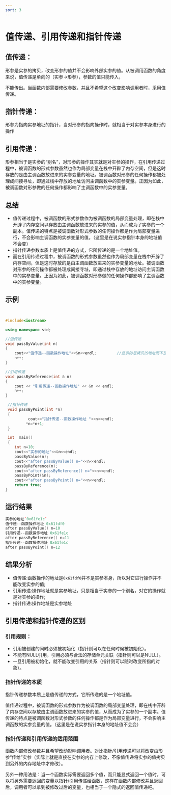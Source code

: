 ```yaml
---
sort: 3
---
```

# 值传递、引用传递和指针传递

## 值传递：

形参是实参的拷贝，改变形参的值并不会影响外部实参的值。从被调用函数的角度来说，值传递是单向的（实参->形参），参数的值只能传入，

不能传出。当函数内部需要修改参数，并且不希望这个改变影响调用者时，采用值传递。

## 指针传递：

形参为指向实参地址的指针，当对形参的指向操作时，就相当于对实参本身进行的操作

## 引用传递：

形参相当于是实参的“别名”，对形参的操作其实就是对实参的操作，在引用传递过程中，被调函数的形式参数虽然也作为局部变量在栈中开辟了内存空间，但是这时存放的是由主调函数放进来的实参变量的地址。被调函数对形参的任何操作都被处理成间接寻址，即通过栈中存放的地址访问主调函数中的实参变量。正因为如此，被调函数对形参做的任何操作都影响了主调函数中的实参变量。

## 总结

- 值传递过程中，被调函数的形式参数作为被调函数的局部变量处理，即在栈中开辟了内存空间以存放由主调函数放进来的实参的值，从而成为了实参的一个副本。值传递的特点是被调函数对形式参数的任何操作都是作为局部变量进行，不会影响主调函数的实参变量的值。（这里是在说实参指针本身的地址值不会变）
- 指针传递参数本质上是值传递的方式，它所传递的是一个地址值。
- 而在引用传递过程中，被调函数的形式参数虽然也作为局部变量在栈中开辟了内存空间，但是这时存放的是由主调函数放进来的实参变量的地址。被调函数对形参的任何操作都被处理成间接寻址，即通过栈中存放的地址访问主调函数中的实参变量。正因为如此，被调函数对形参做的任何操作都影响了主调函数中的实参变量。
  
## 示例


```cpp


#include<iostream>

using namespace std;

//值传递
void passByValue(int n)
{
    cout<<"值传递--函数操作地址"<<&n<<endl;         //显示的是拷贝的地址而不是源地址
    n++;
}

//引用传递
void passByReference(int & n)
{
    cout << "引用传递--函数操作地址" << &n << endl;
    n++;
}

 //指针传递
 void passByPoint(int *n)
 {
          cout<<"指针传递--函数操作地址 "<<n<<endl;
         *n=*n+1;
 }

 int  main()
 {
    int n=10;
    cout<<"实参的地址"<<&n<<endl;
    passByValue(n);
    cout<<"after passByValue() n="<<n<<endl;
    passByReference(n);
    cout<<"after passByReference() n="<<n<<endl;
    passByPoint(&n);
    cout<<"after passByPoint() n="<<n<<endl;
    return true;
}
```

## 运行结果

```cpp
实参的地址`0x61fe1c`
值传递--函数操作地址 0x61fdf0
after passByValue() n=10
引用传递--函数操作地址 0x61fe1c
after passByReference() n=11
指针传递--函数操作地址 0x61fe1c
after passByPoint() n=12
```

## 结果分析

- 值传递:函数操作的地址是`0x61fdf0`并不是实参本身，所以对它进行操作并不能改变实参的值;
- 引用传递:操作地址就是实参地址，只是相当于实参的一个别名，对它的操作就是对实参的操作;
- 指针传递:操作地址是实参地址

## 引用传递和指针传递的区别

###  引用规则： 
- 引用被创建的同时必须被初始化（指针则可以在任何时候被初始化）。 
- 不能有NULL引用，引用必须与合法的存储单元关联（指针则可以是NULL）。 
- 一旦引用被初始化，就不能改变引用的关系（指针则可以随时改变所指的对象）。
  
### 指针传递的本质

指针传递参数本质上是值传递的方式，它所传递的是一个地址值。

值传递过程中，被调函数的形式参数作为被调函数的局部变量处理，即在栈中开辟了内存空间以存放由主调函数放进来的实参的值，从而成为了实参的一个副本。值传递的特点是被调函数对形式参数的任何操作都是作为局部变量进行，不会影响主调函数的实参变量的值。（这里是在说实参指针本身的地址值不会变）

### 指针传递和引用传递的适用范围

函数内部修改参数并且希望改动影响调用者。对比指针/引用传递可以将改变由形参“传给”实参（实际上就是直接在实参的内存上修改，不像值传递将实参的值拷贝到另外的内存地址中才修改）。

另外一种用法是：当一个函数实际需要返回多个值，而只能显式返回一个值时，可以将另外需要返回的变量以指针/引用传递给函数，这样在函数内部修改并且返回后，调用者可以拿到被修改过后的变量，也相当于一个隐式的返回值传递吧。



